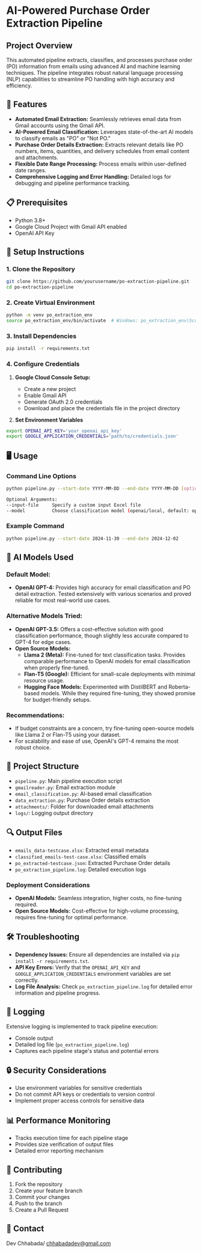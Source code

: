 # AI-Powered Purchase Order Extraction Pipeline

## Project Overview
This automated pipeline extracts, classifies, and processes purchase order (PO) information from emails using advanced AI and machine learning techniques. The pipeline integrates robust natural language processing (NLP) capabilities to streamline PO handling with high accuracy and efficiency.

## 🚀 Features
- **Automated Email Extraction:** Seamlessly retrieves email data from Gmail accounts using the Gmail API.
- **AI-Powered Email Classification:** Leverages state-of-the-art AI models to classify emails as "PO" or "Not PO."
- **Purchase Order Details Extraction:** Extracts relevant details like PO numbers, items, quantities, and delivery schedules from email content and attachments.
- **Flexible Date Range Processing:** Process emails within user-defined date ranges.
- **Comprehensive Logging and Error Handling:** Detailed logs for debugging and pipeline performance tracking.

## 📋 Prerequisites
- Python 3.8+
- Google Cloud Project with Gmail API enabled
- OpenAI API Key

## 🔧 Setup Instructions

### 1. Clone the Repository
```bash
git clone https://github.com/yourusername/po-extraction-pipeline.git
cd po-extraction-pipeline
```

### 2. Create Virtual Environment
```bash
python -m venv po_extraction_env
source po_extraction_env/bin/activate  # Windows: po_extraction_env\Scripts\activate
```

### 3. Install Dependencies
```bash
pip install -r requirements.txt
```

### 4. Configure Credentials
1. **Google Cloud Console Setup:**
   - Create a new project
   - Enable Gmail API
   - Generate OAuth 2.0 credentials
   - Download and place the credentials file in the project directory

2. **Set Environment Variables**
```bash
export OPENAI_API_KEY='your_openai_api_key'
export GOOGLE_APPLICATION_CREDENTIALS='path/to/credentials.json'
```

## 🖥️ Usage

### Command Line Options
```bash
python pipeline.py --start-date YYYY-MM-DD --end-date YYYY-MM-DD [optional_arguments]

Optional Arguments:
--input-file     Specify a custom input Excel file
--model          Choose classification model (openai/local, default: openai)
```

### Example Command
```bash
python pipeline.py --start-date 2024-11-30 --end-date 2024-12-02
```

## 🧠 AI Models Used
### Default Model:
- **OpenAI GPT-4:** Provides high accuracy for email classification and PO detail extraction. Tested extensively with various scenarios and proved reliable for most real-world use cases.

### Alternative Models Tried:
- **OpenAI GPT-3.5:** Offers a cost-effective solution with good classification performance, though slightly less accurate compared to GPT-4 for edge cases.
- **Open Source Models:** 
  - **Llama 2 (Meta):** Fine-tuned for text classification tasks. Provides comparable performance to OpenAI models for email classification when properly fine-tuned.
  - **Flan-T5 (Google):** Efficient for small-scale deployments with minimal resource usage.
  - **Hugging Face Models:** Experimented with DistilBERT and Roberta-based models. While they required fine-tuning, they showed promise for budget-friendly setups.

### Recommendations:
- If budget constraints are a concern, try fine-tuning open-source models like Llama 2 or Flan-T5 using your dataset.
- For scalability and ease of use, OpenAI's GPT-4 remains the most robust choice.

## 📂 Project Structure
- `pipeline.py`: Main pipeline execution script
- `gmailreader.py`: Email extraction module
- `email_classification.py`: AI-based email classification
- `data_extraction.py`: Purchase Order details extraction
- `attachments/`: Folder for downloaded email attachments
- `logs/`: Logging output directory

## 🔍 Output Files
- `emails_data-testcase.xlsx`: Extracted email metadata
- `classified_emails-test-case.xlsx`: Classified emails
- `po_extracted-testcase.json`: Extracted Purchase Order details
- `po_extraction_pipeline.log`: Detailed execution logs

### Deployment Considerations
- **OpenAI Models:** Seamless integration, higher costs, no fine-tuning required.
- **Open Source Models:** Cost-effective for high-volume processing, requires fine-tuning for optimal performance.

## 🛠️ Troubleshooting
- **Dependency Issues:** Ensure all dependencies are installed via `pip install -r requirements.txt`.
- **API Key Errors:** Verify that the `OPENAI_API_KEY` and `GOOGLE_APPLICATION_CREDENTIALS` environment variables are set correctly.
- **Log File Analysis:** Check `po_extraction_pipeline.log` for detailed error information and pipeline progress.

## 📜 Logging
Extensive logging is implemented to track pipeline execution:
- Console output
- Detailed log file (`po_extraction_pipeline.log`)
- Captures each pipeline stage's status and potential errors

## 🔒 Security Considerations
- Use environment variables for sensitive credentials
- Do not commit API keys or credentials to version control
- Implement proper access controls for sensitive data

## 📊 Performance Monitoring
- Tracks execution time for each pipeline stage
- Provides size verification of output files
- Detailed error reporting mechanism

## 🤝 Contributing
1. Fork the repository
2. Create your feature branch
3. Commit your changes
4. Push to the branch
5. Create a Pull Request


## 📧 Contact
Dev Chhabada/ chhabadadev@gmail.com

